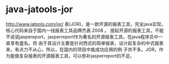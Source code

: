 # java-jatools-jor
http://www.jatools.com/jor/ 表(JOR)，是一款开源的报表工具，完全java实现，核心代码来自于国内一线报表工具品牌杰表.2008 。          提起开源的报表工具，不能不说说jaspereport，jasperreport作为著名的开源报表工具，在java程序员中一直享有盛名。但  由于其设计主要是针对西式的简单报表，设计起复杂的中式报表来，有点力不从心，所以，在国内的项目中能成功应用的例  子并不多。JOR，作为能做复杂报表的开源报表工具，可以弥补jasperreport的不足。
